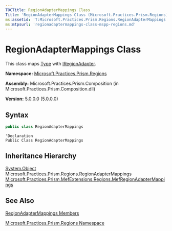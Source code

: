 ```yaml
---
TOCTitle: RegionAdapterMappings Class
Title: 'RegionAdapterMappings Class (Microsoft.Practices.Prism.Regions)'
ms:assetid: 'T:Microsoft.Practices.Prism.Regions.RegionAdapterMappings'
ms:mtpsurl: 'regionadaptermappings-class-mspp-regions.md'
---
```


# RegionAdapterMappings Class

This class maps [Type](http://msdn.microsoft.com/en-us/library/42892f65) with [IRegionAdapter](/patterns-practices/reference/iregionadapter-interface-mspp-regions).

**Namespace:** [Microsoft.Practices.Prism.Regions](/patterns-practices/reference/mspp-regions-namespace)

**Assembly:** Microsoft.Practices.Prism.Composition (in Microsoft.Practices.Prism.Composition.dll)

**Version:** 5.0.0.0 (5.0.0.0)

## Syntax
```C#
public class RegionAdapterMappings
```

```VB
'Declaration
Public Class RegionAdapterMappings
```

## Inheritance Hierarchy

[System.Object](http://msdn.microsoft.com/en-us/library/e5kfa45b)  
  Microsoft.Practices.Prism.Regions.RegionAdapterMappings  
    [Microsoft.Practices.Prism.MefExtensions.Regions.MefRegionAdapterMappings](/patterns-practices/reference/mefregionadaptermappings-class-mspp-mefextensions-regions)

## See Also

[RegionAdapterMappings Members](/patterns-practices/reference/regionadaptermappings-members-mspp-regions)

[Microsoft.Practices.Prism.Regions Namespace](/patterns-practices/reference/mspp-regions-namespace)
